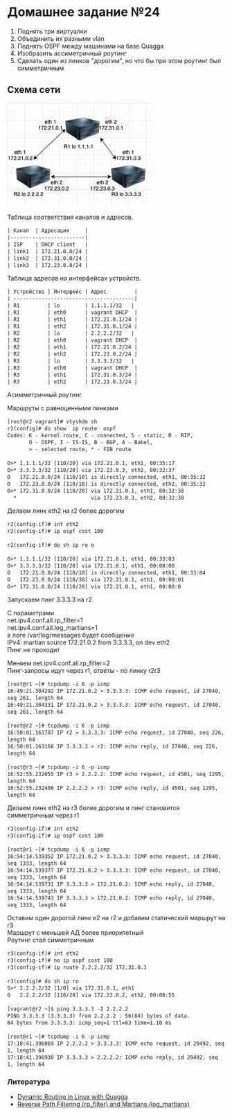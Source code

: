 # Домашнее задание №24

1. Поднять три виртуалки
2. Объединить их разными vlan
3. Поднять OSPF между машинами на базе Quagga
4. Изобразить ассиметричный роутинг
5. Сделать один из линков "дорогим", но что бы при этом роутинг был симметричным

## Схема сети

![Схема сети](ospf.png)

Таблица соответствия каналов и адресов.
```
| Канал  | Адресация     |
|------------------------|
| ISP    | DHCP client   |
| link1  | 172.21.0.0/24 |
| link2  | 172.31.0.0/24 |
| link3  | 172.23.0.0/24 |
```
Таблица адресов на интерфейсах устройств.
```
| Устройство | Интерфейс | Адрес         |
| ---------------------------------------|
| R1         | lo        | 1.1.1.1/32   |
| R1         | eth0      | vagrant DHCP  |
| R1         | eth1      | 172.21.0.1/24 |
| R1         | eth2      | 172.31.0.1/24 |
| R2         | lo        | 2.2.2.2/32   |
| R2         | eth0      | vagrant DHCP  |
| R2         | eth1      | 172.21.0.2/24 |
| R2         | eth2      | 172.23.0.2/24 |
| R3         | lo        | 3.3.3.3/32   |
| R3         | eth0      | vagrant DHCP  |
| R3         | eth1      | 172.31.0.3/24 |
| R3         | eth2      | 172.23.0.3/24 |
```
Асимметричный роутинг

Маршруты с равноценными линками
```
[root@r2 vagrant]# vtyshdo sh   
r2(config)# do show  ip route  ospf 
Codes: K - kernel route, C - connected, S - static, R - RIP,
       O - OSPF, I - IS-IS, B - BGP, A - Babel,
       > - selected route, * - FIB route

O>* 1.1.1.1/32 [110/20] via 172.21.0.1, eth1, 00:35:17
O>* 3.3.3.3/32 [110/20] via 172.23.0.3, eth2, 00:32:37
O   172.21.0.0/24 [110/10] is directly connected, eth1, 00:35:32
O   172.23.0.0/24 [110/10] is directly connected, eth2, 00:35:32
O>* 172.31.0.0/24 [110/20] via 172.21.0.1, eth1, 00:32:38
  *                        via 172.23.0.3, eth2, 00:32:38
```
Делаем линк eth2 на r2 более дорогим
```
r2(config-if)# int eth2
r2(config-if)# ip ospf cost 100

r2(config-if)# do sh ip ro o

O>* 1.1.1.1/32 [110/20] via 172.21.0.1, eth1, 00:33:03
O>* 3.3.3.3/32 [110/20] via 172.21.0.1, eth1, 00:00:00
O   172.21.0.0/24 [110/10] is directly connected, eth1, 00:33:04
O   172.23.0.0/24 [110/30] via 172.21.0.1, eth1, 00:00:01
O>* 172.31.0.0/24 [110/20] via 172.21.0.1, eth1, 00:00:0
```
Запускаем пинг 3.3.3.3 на r2

С параметрами  
net.ipv4.conf.all.rp_filter=1  
net.ipv4.conf.all.log_martians=1  
в логе /var/log/messages будет сообщение  
IPv4: martian source 172.21.0.2 from 3.3.3.3, on dev eth2  
Пинг не проходит

Меняем net.ipv4.conf.all.rp_filter=2  
Пинг-запросы идут через r1, ответы - по линку r2r3
```
[root@r1 ~]# tcpdump -i 6 -p icmp
16:49:21.304292 IP 172.21.0.2 > 3.3.3.3: ICMP echo request, id 27040, seq 261, length 64
16:49:21.304331 IP 172.21.0.2 > 3.3.3.3: ICMP echo request, id 27040, seq 261, length 64

[root@r2 ~]# tcpdump -i 6 -p icmp
16:50:01.161787 IP r2 > 3.3.3.3: ICMP echo request, id 27040, seq 226, length 64
16:50:01.163166 IP 3.3.3.3 > r2: ICMP echo reply, id 27040, seq 226, length 64

[root@r3 ~]# tcpdump -i 6 -p icmp
16:52:55.232055 IP r3 > 2.2.2.2: ICMP echo request, id 4501, seq 1295, length 64
16:52:55.232406 IP 2.2.2.2 > r3: ICMP echo reply, id 4501, seq 1295, length 64
```
Делаем линк eth2 на r3 более дорогим и пинг становится симметричным через r1
```
r3(config-if)# int eth2
r3(config-if)# ip ospf cost 100

[root@r1 ~]# tcpdump -i 6 -p icmp
16:54:14.539352 IP 172.21.0.2 > 3.3.3.3: ICMP echo request, id 27040, seq 1333, length 64
16:54:14.539377 IP 172.21.0.2 > 3.3.3.3: ICMP echo request, id 27040, seq 1333, length 64
16:54:14.539731 IP 3.3.3.3 > 172.21.0.2: ICMP echo reply, id 27040, seq 1333, length 64
16:54:14.539743 IP 3.3.3.3 > 172.21.0.2: ICMP echo reply, id 27040, seq 1333, length 64
```
Оставим один дорогой линк e2 на r2 и добавим статический маршрут на r3  
Маршрут с меньшей АД более приоритетный  
Роутинг стал симметричным
```
r3(config-if)# int eth2
r3(config-if)# no ip ospf cost 100
r3(config-if)# ip route 2.2.2.2/32 172.31.0.1

r3(config)# do sh ip ro
S>* 2.2.2.2/32 [1/0] via 172.31.0.1, eth1
O   2.2.2.2/32 [110/20] via 172.23.0.2, eth2, 00:06:55

[vagrant@r2 ~]$ ping 3.3.3.3 -I 2.2.2.2
PING 3.3.3.3 (3.3.3.3) from 2.2.2.2 : 56(84) bytes of data.
64 bytes from 3.3.3.3: icmp_seq=1 ttl=63 time=1.10 ms

[root@r1 ~]# tcpdump -i 6 -p icmp
17:18:41.396069 IP 2.2.2.2 > 3.3.3.3: ICMP echo request, id 29492, seq 1, length 64
17:18:41.396930 IP 3.3.3.3 > 2.2.2.2: ICMP echo reply, id 29492, seq 1, length 64
```
### Литература
- [Dynamic Routing in Linux with Quagga](https://www.admin-magazine.com/Articles/Routing-with-Quagga)
- [Reverse Path Filtering (rp_filter) and Martians (log_martians)](https://www.theurbanpenguin.com/rp_filter-and-lpic-3-linux-security/)

